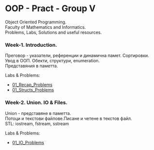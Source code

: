 # OOP - Pract - Group V

Object Oriented Programming.  
Faculty of Mathematics and Informatics.  
Problems, Labs, Solutions and useful resources.  

### Week-1. Introduction.

Преговор - указатели, референции и динамична памет. Сортировки.  
Увод в ООП. Обекти, структури, enumeration.  
Представяния в паметта.  

Labs & Problems:

* [01_Recap_Problems](./Week01_Recap_Struct/01_problems_recap.md)
* [01_Structs_Problems](./Week01_Recap_Struct/01_problems_struct.md)

### Week-2. Union. IO & Files.

Union - представяне в паметта.  
Потоци и текстови файлове.Писане и четене в текстов файл.  
STL: iostream, fstream, sstream  

Labs & Problems:

* [01_IO_Problems](./Week02_IO_Union/01_problems_io.md)
